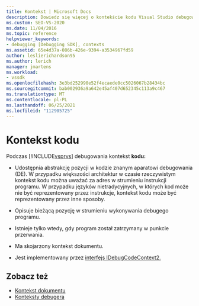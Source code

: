 ```yaml
---
title: Kontekst | Microsoft Docs
description: Dowiedz się więcej o kontekście kodu Visual Studio debugowania, który opisuje pozycję w kodzie, która istnieje, gdy program zatrzymał się w punkcie przerwania.
ms.custom: SEO-VS-2020
ms.date: 11/04/2016
ms.topic: reference
helpviewer_keywords:
- debugging [Debugging SDK], contexts
ms.assetid: 65e4d37a-086b-426e-9394-a3534967fd59
author: leslierichardson95
ms.author: lerich
manager: jmartens
ms.workload:
- vssdk
ms.openlocfilehash: 3e3bd252990e52f4ecaede0cc5026067b28434bc
ms.sourcegitcommit: bab002936a9a642e45af407d652345c113a9c467
ms.translationtype: MT
ms.contentlocale: pl-PL
ms.lasthandoff: 06/25/2021
ms.locfileid: "112905725"
---
```

# <a name="code-context"></a>Kontekst kodu
Podczas [!INCLUDE[vsprvs](../../code-quality/includes/vsprvs_md.md)] debugowania kontekst **kodu:**

- Udostępnia abstrakcję pozycji w kodzie znanym aparatowi debugowania (DE). W przypadku większości architektur w czasie rzeczywistym kontekst kodu można uważać za adres w strumieniu instrukcji programu. W przypadku języków nietradycyjnych, w których kod może nie być reprezentowany przez instrukcje, kontekst kodu może być reprezentowany przez inne sposoby.

- Opisuje bieżącą pozycję w strumieniu wykonywania debugego programu.

- Istnieje tylko wtedy, gdy program został zatrzymany w punkcie przerwania.

- Ma skojarzony kontekst dokumentu.

- Jest implementowany przez [interfejs IDebugCodeContext2.](../../extensibility/debugger/reference/idebugcodecontext2.md)

## <a name="see-also"></a>Zobacz też
- [Kontekst dokumentu](../../extensibility/debugger/document-context.md)
- [Konteksty debugera](../../extensibility/debugger/debugger-contexts.md)
